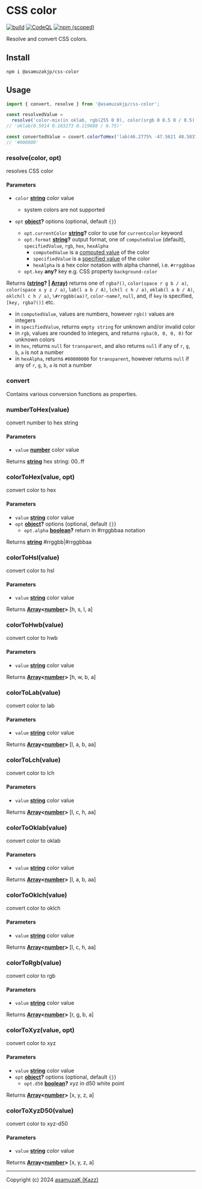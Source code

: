 # CSS color

[![build](https://github.com/asamuzaK/cssColor/actions/workflows/node.js.yml/badge.svg)](https://github.com/asamuzaK/cssColor/actions/workflows/node.js.yml)
[![CodeQL](https://github.com/asamuzaK/cssColor/actions/workflows/github-code-scanning/codeql/badge.svg)](https://github.com/asamuzaK/cssColor/actions/workflows/github-code-scanning/codeql)
[![npm (scoped)](https://img.shields.io/npm/v/@asamuzakjp/css-color)](https://www.npmjs.com/package/@asamuzakjp/css-color)

Resolve and convert CSS colors.


## Install

```console
npm i @asamuzakjp/css-color
```


## Usage

```javascript
import { convert, resolve } from '@asamuzakjp/css-color';

const resolvedValue =
  resolve('color-mix(in oklab, rgb(255 0 0), color(srgb 0 0.5 0 / 0.5))');
// 'oklab(0.5914 0.103273 0.119688 / 0.75)'

const convertedValue = covert.colorToHex('lab(46.2775% -47.5621 48.5837)');
// '#008000'
```

<!-- Generated by documentation.js. Update this documentation by updating the source code. -->

### resolve(color, opt)

resolves CSS color

#### Parameters

*   `color` **[string][133]** color value
    *   system colors are not supported

*   `opt` **[object][135]?** options (optional, default `{}`)
    *   `opt.currentColor` **[string][133]?** color to use for `currentcolor` keyword
    *   `opt.format` **[string][133]?** output format, one of `computedValue` (default), `specifiedValue`, `rgb`, `hex`, `hexAlpha`
        *   `computedValue` is a [computed value][139] of the color
        *   `specifiedValue` is a [specified value][140] of the color
        *   `hexAlpha` is a hex color notation with alpha channel, i.e. `#rrggbbaa`
    *   `opt.key` **any?** key e.g. CSS property `background-color`

Returns **([string][133]? | [Array][137])** returns one of `rgba?()`, `color(space r g b / a)`, `color(space x y z / a)`, `lab(l a b / A)`, `lch(l c h / a)`, `oklab(l a b / A)`, `oklch(l c h / a)`, `\#rrggbb(aa)?`, `color-name?`, `null`, and, if `key` is specified, `[key, rgba?()]` etc.

*   in `computedValue`, values are numbers, however `rgb()` values are integers
*   in `specifiedValue`, returns `empty string` for unknown and/or invalid color
*   in `rgb`, values are rounded to integers, and returns `rgba(0, 0, 0, 0)` for unknown colors
*   in `hex`, returns `null` for `transparent`, and also returns `null` if any of `r`, `g`, `b`, `a` is not a number
*   in `hexAlpha`, returns `#00000000` for `transparent`, however returns `null` if any of `r`, `g`, `b`, `a` is not a number

### convert

Contains various conversion functions as properties.

### numberToHex(value)

convert number to hex string

#### Parameters

*   `value` **[number][134]** color value

Returns **[string][133]** hex string: 00..ff

### colorToHex(value, opt)

convert color to hex

#### Parameters

*   `value` **[string][133]** color value
*   `opt` **[object][135]?** options (optional, default `{}`)
    *   `opt.alpha` **[boolean][136]?** return in #rrggbbaa notation

Returns **[string][133]** #rrggbb|#rrggbbaa

### colorToHsl(value)

convert color to hsl

#### Parameters

*   `value` **[string][133]** color value

Returns **[Array][137]<[number][134]>** \[h, s, l, a]

### colorToHwb(value)

convert color to hwb

#### Parameters

*   `value` **[string][133]** color value

Returns **[Array][137]<[number][134]>** \[h, w, b, a]

### colorToLab(value)

convert color to lab

#### Parameters

*   `value` **[string][133]** color value

Returns **[Array][137]<[number][134]>** \[l, a, b, aa]

### colorToLch(value)

convert color to lch

#### Parameters

*   `value` **[string][133]** color value

Returns **[Array][137]<[number][134]>** \[l, c, h, aa]

### colorToOklab(value)

convert color to oklab

#### Parameters

*   `value` **[string][133]** color value

Returns **[Array][137]<[number][134]>** \[l, a, b, aa]

### colorToOklch(value)

convert color to oklch

#### Parameters

*   `value` **[string][133]** color value

Returns **[Array][137]<[number][134]>** \[l, c, h, aa]

### colorToRgb(value)

convert color to rgb

#### Parameters

*   `value` **[string][133]** color value

Returns **[Array][137]<[number][134]>** \[r, g, b, a]

### colorToXyz(value, opt)

convert color to xyz

#### Parameters

*   `value` **[string][133]** color value
*   `opt` **[object][135]?** options (optional, default `{}`)
    *   `opt.d50` **[boolean][136]?** xyz in d50 white point

Returns **[Array][137]<[number][134]>** \[x, y, z, a]

### colorToXyzD50(value)

convert color to xyz-d50

#### Parameters

*   `value` **[string][133]** color value

Returns **[Array][137]<[number][134]>** \[x, y, z, a]

---
Copyright (c) 2024 [asamuzaK (Kazz)](https://github.com/asamuzaK/)

[133]: https://developer.mozilla.org/docs/Web/JavaScript/Reference/Global_Objects/String

[134]: https://developer.mozilla.org/docs/Web/JavaScript/Reference/Global_Objects/Number

[135]: https://developer.mozilla.org/docs/Web/JavaScript/Reference/Global_Objects/Object

[136]: https://developer.mozilla.org/docs/Web/JavaScript/Reference/Global_Objects/Boolean

[137]: https://developer.mozilla.org/docs/Web/JavaScript/Reference/Global_Objects/Array

[138]: https://w3c.github.io/csswg-drafts/css-color-4/#color-conversion-code

[139]: https://developer.mozilla.org/en-US/docs/Web/CSS/computed_value

[140]: https://developer.mozilla.org/en-US/docs/Web/CSS/specified_value
